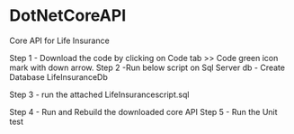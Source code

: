 # DotNetCoreAPI


 Core API for Life Insurance
 
 Step 1 - Download the code by clicking on Code tab >> Code green icon mark with down arrow.
 Step 2 -Run below script on Sql Server db -
 Create Database LifeInsuranceDb
 
 Step 3 - run the attached LifeInsurancescript.sql 

 Step 4 - Run and Rebuild the downloaded core API
 Step 5 - Run the Unit test
